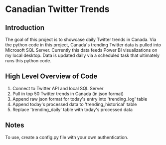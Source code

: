 # Canadian Twitter Trends

## Introduction

The goal of this project is to showcase daily Twitter trends in Canada. Via the python code in this project, Canada's trending Twitter data is pulled into Microsoft SQL Server. Currently this data feeds Power BI visualizations on my local desktop. Data is updated daily via a scheduled task that ultimately runs this python code. 

## High Level Overview of Code

1. Connect to Twitter API and local SQL Server
2. Pull in top 50 Twitter trends in Canada (in json format)
3. Append raw json format for today's entry into 'trending_log' table
4. Append today's processed data to 'trending_historical' table 
5. Replace 'trending_daily' table with today's processed data

## Notes

To use, create a config.py file with your own authentication.
